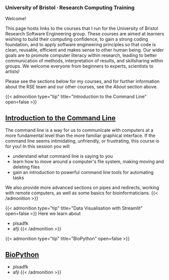 ### University of Bristol ∙ Research Computing Training

Welcome!

This page hosts links to the courses that I run for the University of Bristol Research Software Engineering group. These courses are aimed at learners wishing to build their computing confidence, to gain a strong coding foundation, and to apply software engineering principles so that code is clean, reusable, efficient and makes sense to other human being. Our wider goals are to promote computer literacy within research, leading to better communication of methods, interpretation of results, and skillsharing within groups. We welcome everyone from beginners to experts, scientists to artists!

Please see the sections below for my courses, and for further information about the RSE team and our other courses, see the _About_ section above.

{{< admonition type="tip" title="Introduction to the Command Line" open=false >}}
## [Introduction to the Command Line](https://alleetanner.github.io/intro-to-command-line/)
The command line is a way for us to communicate with computers at a more fundamental level than the more familiar graphical interface. If the command line seems intimidating, unfriendly, or frustrating, this course is for you! In this session you will
- understand what command line is saying to you
- learn how to move around a computer's file system, making moving and deleting files
- gain an introduction to powerful command line tools for automating tasks

We also provide more advanced sections on pipes and redirects, working with remote computers, as well as some basics for bioinformaticians.
{{< /admonition >}}

{{< admonition type="tip" title="Data Visualisation with Streamlit" open=false >}}
Here we learn about 
- plsadfk
- afji
{{< /admonition >}}

{{< admonition type="tip" title="BioPython" open=false >}}
## [BioPython](https://alleetanner.github.io/biopython/)
- plsadfk
- afji
{{< /admonition >}}
